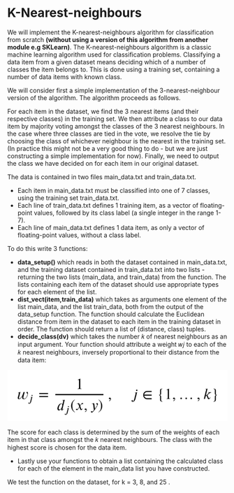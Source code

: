 # K-Nearest-neighbours

We will implement the K-nearest-neighbours algorithm for classification from scratch **(without using a version of this algorithm from another module e.g SKLearn)**. The K-nearest-neighbours algorithm is a classic machine learning algorithm used for classification problems. Classifying a data item from a given dataset means deciding which of a number of classes the item belongs to. This is done using a training set, containing a number of data items with known class.

We will consider first a simple implementation of the 3-nearest-neighbour version of the algorithm. The algorithm proceeds as follows.

For each item in the dataset, we find the 3 nearest items (and their respective classes) in the training set. We then attribute a class to our data item by majority voting amongst the classes of the 3 nearest neighbours. In the case where three classes are tied in the vote, we resolve the tie by choosing the class of whichever neighbour is the nearest in the training set. (In practice this might not be a very good thing to do - but we are just constructing a simple implementation for now). Finally, we need to output the class we have decided on for each item in our original dataset.

The data is contained in two files main_data.txt and train_data.txt.

- Each item in main_data.txt must be classified into one of 7 classes, using the training set train_data.txt.
- Each line of train_data.txt defines 1 training item, as a vector of floating-point values, followed by its class label (a single integer in the range 1-7).
- Each line of main_data.txt defines 1 data item, as only a vector of floating-point values, without a class label.

To do this write 3 functions:

- **data_setup()** which reads in both the dataset contained in main_data.txt, and the training dataset contained in train_data.txt into two lists - returning the two lists (main_data, and train_data) from the function. The lists containing each item of the dataset should use appropriate types for each element of the list.
- **dist_vect(item,train_data)** which takes as arguments one element of the list main_data, and the list train_data, both from the output of the data_setup function. The function should calculate the Euclidean distance from item in the dataset to each item in the training dataset in order. The function should return a list of (distance, class) tuples.
- **decide_class(dv)** which takes the number  𝑘  of nearest neighbours as an input argument. Your function should attribute a weight  𝑤𝑗  to each of the  𝑘  nearest neighbours, inversely proportional to their distance from the data item:

![Screenshot](formula.png)
 
  The score for each class is determined by the sum of the weights of each item in that class amongst the  𝑘  nearest neighbours. The     class with the highest score is chosen for the data item.
- Lastly use your functions to obtain a list containing the calculated class for each of the element in the main_data list you have constructed.

We test the function on the dataset, for k = 3, 8, and 25 .
